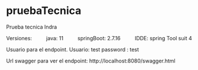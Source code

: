 # pruebaTecnica
Prueba tecnica Indra

Versiones:
     java: 11
     springBoot: 2.7.16
     IDDE: spring Tool suit 4


Usuario para el endpoint.
Usuario: test
password : test


Url swagger para ver el endpoint: http://localhost:8080/swagger.html


